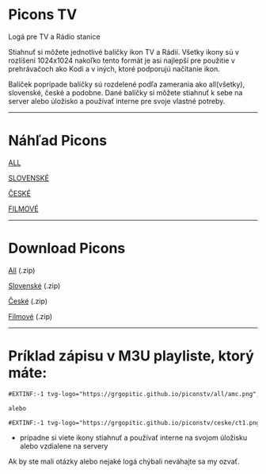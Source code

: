 # Picons TV
Logá pre TV a Rádio stanice


Stiahnuť si môžete jednotlivé balíčky ikon TV a Rádií. Všetky ikony sú v rozlíšení 1024x1024 nakoľko tento formát je asi najlepší pre použitie v prehrávačoch ako Kodi a v iných, ktoré podporujú načítanie ikon.


Balíček poprípade balíčky sú rozdelené podľa zamerania ako all(všetky), slovenské, české a podobne. Dané balíčky si môžete stiahnuť k sebe na server alebo úložisko a používať interne pre svoje vlastné potreby.

<hr>

# Náhľad Picons

[ALL](https://github.com/GrgoPitic/piconstv/tree/master/all)

[SLOVENSKÉ](https://github.com/GrgoPitic/piconstv/tree/master/slovenske)

[ČESKÉ](https://github.com/GrgoPitic/piconstv/tree/master/ceske)

[FILMOVÉ](https://github.com/GrgoPitic/piconstv/tree/master/filmove)

<hr>

# Download Picons
 
[All](https://minhaskamal.github.io/DownGit/#/home?url=https://github.com/GrgoPitic/piconstv/tree/main/all) (.zip) 

[Slovenské](https://minhaskamal.github.io/DownGit/#/home?url=https://github.com/GrgoPitic/piconstv/tree/main/slovenske) (.zip) 

[České](https://minhaskamal.github.io/DownGit/#/home?url=https://github.com/GrgoPitic/piconstv/tree/main/ceske) (.zip)

[Filmové](https://minhaskamal.github.io/DownGit/#/home?url=https://github.com/GrgoPitic/piconstv/tree/main/filmove) (.zip)

<hr>

# Príklad zápisu v M3U playliste, ktorý máte:

```markdown
#EXTINF:-1 tvg-logo="https://grgopitic.github.io/piconstv/all/amc.png", AMC

alebo

#EXTINF:-1 tvg-logo="https://grgopitic.github.io/piconstv/ceske/ct1.png", ČT1

```
- prípadne si viete ikony stiahnuť a používať interne na svojom úložisku alebo vzdialene na servery

Ak by ste mali otázky alebo nejaké logá chýbali neváhajte sa my ozvať.
